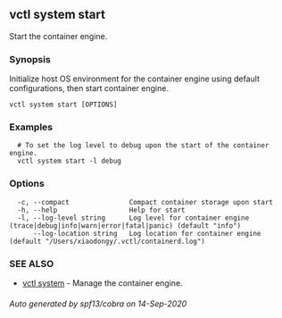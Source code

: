 ## vctl system start

Start the container engine.

### Synopsis

Initialize host OS environment for the container engine using default configurations, then start container engine.

```
vctl system start [OPTIONS]
```

### Examples

```
  # To set the log level to debug upon the start of the container engine.
  vctl system start -l debug
```

### Options

```
  -c, --compact               Compact container storage upon start
  -h, --help                  Help for start
  -l, --log-level string      Log level for container engine (trace|debug|info|warn|error|fatal|panic) (default "info")
      --log-location string   Log location for container engine (default "/Users/xiaodongy/.vctl/containerd.log")
```

### SEE ALSO

* [vctl system](vctl_system.md)	 - Manage the container engine.

###### Auto generated by spf13/cobra on 14-Sep-2020
